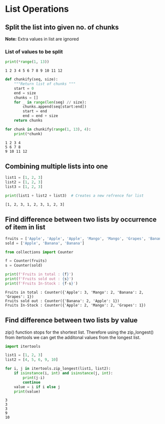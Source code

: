 
# List Operations



## Split the list into given no. of chunks

**Note:** Extra values in list are ignored

### List of values to be split


```python
print(*range(1, 13))
```

    1 2 3 4 5 6 7 8 9 10 11 12



```python
def chunkify(seq, size):
    """Return list of chunks """
    start = 0
    end = size
    chunks = []
    for _ in range(len(seq) // size):
        chunks.append(seq[start:end])
        start = end
        end = end + size
    return chunks

for chunk in chunkify(range(1, 13), 4):
    print(*chunk)
```

    1 2 3 4
    5 6 7 8
    9 10 11 12


## Combining multiple lists into one


```python
list1 = [1, 2, 3]
list2 = [1, 2, 3]
list3 = [1, 2, 3]

print(list1 + list2 + list3)  # Creates a new refrence for list
```

    [1, 2, 3, 1, 2, 3, 1, 2, 3]


## Find difference between two lists by occurrence of item in list


```python
fruits = ['Apple', 'Apple', 'Apple', 'Mango', 'Mango', 'Grapes', 'Banana', 'Banana']
sold = ['Apple', 'Banana', 'Banana']

from collections import Counter

f = Counter(fruits)
s = Counter(sold)

print(f'Fruits in total : {f}')
print(f'Fruits sold out : {s}')
print(f'Fruits In-Stock : {f-s}')

```

    Fruits in total : Counter({'Apple': 3, 'Mango': 2, 'Banana': 2, 'Grapes': 1})
    Fruits sold out : Counter({'Banana': 2, 'Apple': 1})
    Fruits In-Stock : Counter({'Apple': 2, 'Mango': 2, 'Grapes': 1})


## Find difference between two lists by value

zip() function stops for the shortest list. Therefore using the zip_longest() from itertools we can get the additonal values from the longest list.


```python
import itertools

list1 = [1, 2, 3]
list2 = [4, 5, 6, 9, 10]

for i, j in itertools.zip_longest(list1, list2):
    if isinstance(i, int) and isinstance(j, int):
        print(j-i)
        continue
    value = i if i else j
    print(value)

```

    3
    3
    3
    9
    10

